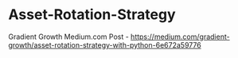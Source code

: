 # Asset-Rotation-Strategy
Gradient Growth Medium.com Post - https://medium.com/gradient-growth/asset-rotation-strategy-with-python-6e672a59776
